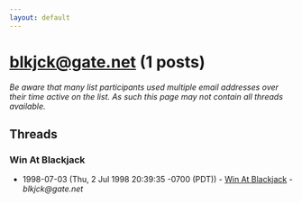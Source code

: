 ```yaml
---
layout: default
---
```


# blkjck@gate.net (1 posts)

_Be aware that many list participants used multiple email addresses over their time active on the list. As such this page may not contain all threads available._

## Threads

### Win At Blackjack
+ 1998-07-03 (Thu, 2 Jul 1998 20:39:35 -0700 (PDT)) - [Win At Blackjack](/archive/1998/07/c861a7d14c221fc59ad93862556de5ca0b4b2c3b0ef17f30938060d0243124cd) - _blkjck@gate.net_

